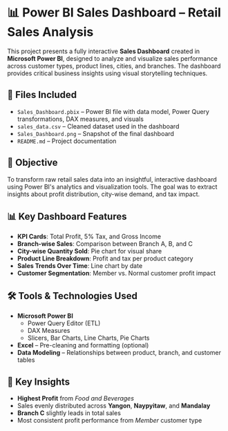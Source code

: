# 📊 Power BI Sales Dashboard – Retail Sales Analysis

This project presents a fully interactive **Sales Dashboard** created in **Microsoft Power BI**, designed to analyze and visualize sales performance across customer types, product lines, cities, and branches. The dashboard provides critical business insights using visual storytelling techniques.

## 📁 Files Included
- `Sales_Dashboard.pbix` – Power BI file with data model, Power Query transformations, DAX measures, and visuals
- `sales_data.csv` – Cleaned dataset used in the dashboard
- `Sales_Dashboard.png` – Snapshot of the final dashboard
- `README.md` – Project documentation

## 🎯 Objective
To transform raw retail sales data into an insightful, interactive dashboard using Power BI's analytics and visualization tools. The goal was to extract insights about profit distribution, city-wise demand, and tax impact.

## 📊 Key Dashboard Features
- **KPI Cards**: Total Profit, 5% Tax, and Gross Income
- **Branch-wise Sales**: Comparison between Branch A, B, and C
- **City-wise Quantity Sold**: Pie chart for visual share
- **Product Line Breakdown**: Profit and tax per product category
- **Sales Trends Over Time**: Line chart by date
- **Customer Segmentation**: Member vs. Normal customer profit impact

## 🛠 Tools & Technologies Used
- **Microsoft Power BI**
  - Power Query Editor (ETL)
  - DAX Measures
  - Slicers, Bar Charts, Line Charts, Pie Charts
- **Excel** – Pre-cleaning and formatting (optional)
- **Data Modeling** – Relationships between product, branch, and customer tables

## 📌 Key Insights
- **Highest Profit** from *Food and Beverages*
- Sales evenly distributed across **Yangon**, **Naypyitaw**, and **Mandalay**
- **Branch C** slightly leads in total sales
- Most consistent profit performance from *Member* customer type
